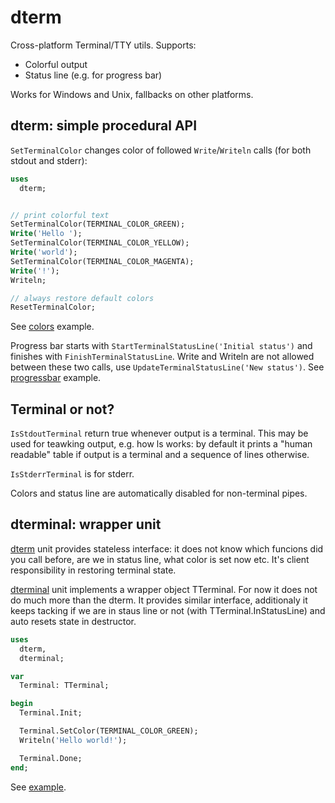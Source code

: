 # dterm

Cross-platform Terminal/TTY utils. Supports:

* Colorful output
* Status line (e.g. for progress bar)

Works for Windows and Unix, fallbacks on other platforms.

## dterm: simple procedural API

`SetTerminalColor` changes color of followed `Write`/`Writeln` calls (for both
stdout and stderr):

```pascal
uses
  dterm;


// print colorful text
SetTerminalColor(TERMINAL_COLOR_GREEN);
Write('Hello ');
SetTerminalColor(TERMINAL_COLOR_YELLOW);
Write('world');
SetTerminalColor(TERMINAL_COLOR_MAGENTA);
Write('!');
Writeln;

// always restore default colors
ResetTerminalColor;
```

See [colors](example/colors/colors.pas) example.

Progress bar starts with `StartTerminalStatusLine('Initial status')` and finishes
with `FinishTerminalStatusLine`. Write and Writeln are not allowed between these
two calls, use `UpdateTerminalStatusLine('New status')`. See
[progressbar](example/progressbar/progressbar.pas) example.

## Terminal or not?

`IsStdoutTerminal` return true whenever output is a terminal. This may be used for teawking output, e.g. how ls works: by default it prints a "human readable" table if output is a terminal and a sequence of lines otherwise.

`IsStderrTerminal` is for stderr.

Colors and status line are automatically disabled for non-terminal pipes.

## dterminal: wrapper unit

[dterm](dterm.pas) unit provides stateless interface: it does not know which
funcions did you call before, are we in status line, what color is set now etc.
It's client responsibility in restoring terminal state.

[dterminal](dterminal.pas) unit implements a wrapper object TTerminal. For now
it does not do much more than the dterm. It provides similar interface,
additionaly it keeps tacking if we are in staus line or not (with
TTerminal.InStatusLine) and auto resets state in destructor.

```pascal
uses
  dterm,
  dterminal;

var
  Terminal: TTerminal;

begin
  Terminal.Init;

  Terminal.SetColor(TERMINAL_COLOR_GREEN);
  Writeln('Hello world!');

  Terminal.Done;
end;
```

See [example](example/terminal/terminal.pas).
